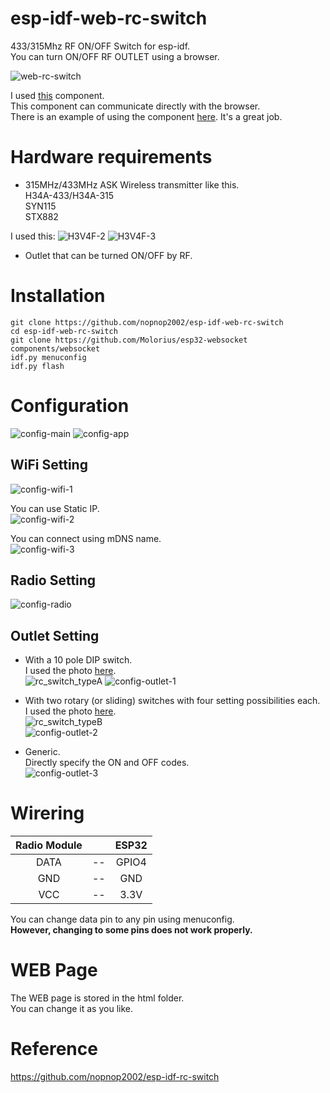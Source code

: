 # esp-idf-web-rc-switch
433/315Mhz RF ON/OFF Switch for esp-idf.   
You can turn ON/OFF RF OUTLET using a browser.   

![web-rc-switch](https://user-images.githubusercontent.com/6020549/140236843-fffad16b-087e-4785-8f26-f8f8bf7c8f12.JPG)

I used [this](https://github.com/Molorius/esp32-websocket) component.   
This component can communicate directly with the browser.   
There is an example of using the component [here](https://github.com/Molorius/ESP32-Examples).
It's a great job.   


# Hardware requirements
- 315MHz/433MHz ASK Wireless transmitter like this.   
H34A-433/H34A-315   
SYN115   
STX882   

I used this:
![H3V4F-2](https://user-images.githubusercontent.com/6020549/125154180-c36bdc00-e193-11eb-9e89-5934c2db7fae.JPG)
![H3V4F-3](https://user-images.githubusercontent.com/6020549/125154246-0ded5880-e194-11eb-974b-03232166ab12.JPG)


- Outlet that can be turned ON/OFF by RF.   


# Installation
```
git clone https://github.com/nopnop2002/esp-idf-web-rc-switch
cd esp-idf-web-rc-switch
git clone https://github.com/Molorius/esp32-websocket components/websocket
idf.py menuconfig
idf.py flash
```


# Configuration
![config-main](https://user-images.githubusercontent.com/6020549/140235836-c6d87d67-77d2-4b4b-84e1-a01b9dc1a90e.jpg)
![config-app](https://user-images.githubusercontent.com/6020549/140235844-d6c62d54-dc12-4658-ac34-89074361a84d.jpg)

## WiFi Setting
![config-wifi-1](https://user-images.githubusercontent.com/6020549/140235869-423eb5db-5614-4d0a-9aa1-9f11cbc2ed39.jpg)

You can use Static IP.   
![config-wifi-2](https://user-images.githubusercontent.com/6020549/140235870-fa7c8c1c-901c-475a-844c-0828ee88cad8.jpg)

You can connect using mDNS name.   
![config-wifi-3](https://user-images.githubusercontent.com/6020549/140235866-2a3e692e-69b6-4767-b1c5-d16e59a74903.jpg)

## Radio Setting
![config-radio](https://user-images.githubusercontent.com/6020549/140235926-66f2f5d5-c3f9-460b-ad6b-c7cf9fd8b715.jpg)

## Outlet Setting

- With a 10 pole DIP switch.   
I used the photo [here](https://github.com/sui77/rc-switch/wiki/HowTo_OperateLowCostOutlets).   
![rc_switch_typeA](https://user-images.githubusercontent.com/6020549/140236080-2baa037b-e5db-49dc-8e8b-4d9bcba95491.png)
![config-outlet-1](https://user-images.githubusercontent.com/6020549/140235974-edb2354b-81af-4c63-a295-abea5ec4dd57.jpg)

- With two rotary (or sliding) switches with four setting possibilities each.   
I used the photo [here](https://github.com/sui77/rc-switch/wiki/HowTo_OperateLowCostOutlets).   
![rc_switch_typeB](https://user-images.githubusercontent.com/6020549/140236100-f40c300e-b632-460d-8e31-0d74db8d7b64.png)   
![config-outlet-2](https://user-images.githubusercontent.com/6020549/140235976-d145fd2d-79b3-406c-90fd-7b39677193f1.jpg)

- Generic.   
Directly specify the ON and OFF codes.   
![config-outlet-3](https://user-images.githubusercontent.com/6020549/140235972-0de0384e-aabc-463e-8223-6314d2283031.jpg)

# Wirering

|Radio Module||ESP32|
|:-:|:-:|:-:|
|DATA|--|GPIO4|
|GND|--|GND|
|VCC|--|3.3V|

You can change data pin to any pin using menuconfig.   
__However, changing to some pins does not work properly.__


# WEB Page   
The WEB page is stored in the html folder.   
You can change it as you like.   

# Reference   
https://github.com/nopnop2002/esp-idf-rc-switch
